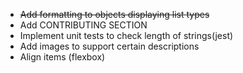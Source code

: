 - ~~Add formatting to objects displaying list types~~
- Add CONTRIBUTING SECTION
- Implement unit tests to check length of strings(jest)
- Add images to support certain descriptions
- Align items (flexbox)
